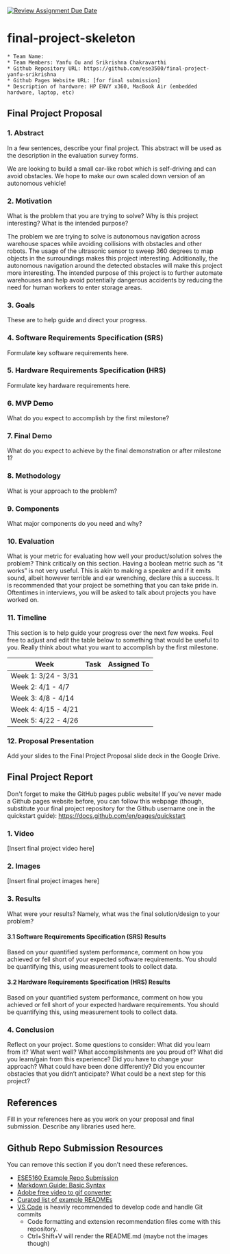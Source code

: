 [![Review Assignment Due Date](https://classroom.github.com/assets/deadline-readme-button-24ddc0f5d75046c5622901739e7c5dd533143b0c8e959d652212380cedb1ea36.svg)](https://classroom.github.com/a/2TmiRqwI)
# final-project-skeleton

    * Team Name: 
    * Team Members: Yanfu Ou and Srikrishna Chakravarthi
    * Github Repository URL: https://github.com/ese3500/final-project-yanfu-srikrishna
    * Github Pages Website URL: [for final submission]
    * Description of hardware: HP ENVY x360, MacBook Air (embedded hardware, laptop, etc) 

## Final Project Proposal

### 1. Abstract

In a few sentences, describe your final project. This abstract will be used as the description in the evaluation survey forms.

We are looking to build a small car-like robot which is self-driving and can avoid obstacles. We hope to make our own scaled down version of an autonomous vehicle!

### 2. Motivation

What is the problem that you are trying to solve? Why is this project interesting? What is the intended purpose?

The problem we are trying to solve is autonomous navigation across warehouse spaces while avoiding collisions with obstacles and other robots. The usage of the ultrasonic sensor to sweep 360 degrees to map objects in the surroundings makes this project interesting. Additionally, the autonomous navigation around the detected obstacles will make this project more interesting. The intended purpose of this project is to further automate warehouses and help avoid potentially dangerous accidents by reducing the need for human workers to enter storage areas.

### 3. Goals

These are to help guide and direct your progress.

### 4. Software Requirements Specification (SRS)

Formulate key software requirements here.

### 5. Hardware Requirements Specification (HRS)

Formulate key hardware requirements here.

### 6. MVP Demo

What do you expect to accomplish by the first milestone?

### 7. Final Demo

What do you expect to achieve by the final demonstration or after milestone 1?

### 8. Methodology

What is your approach to the problem?

### 9. Components

What major components do you need and why?

### 10. Evaluation

What is your metric for evaluating how well your product/solution solves the problem? Think critically on this section. Having a boolean metric such as “it works” is not very useful. This is akin to making a speaker and if it emits sound, albeit however terrible and ear wrenching, declare this a success.
It is recommended that your project be something that you can take pride in. Oftentimes in interviews, you will be asked to talk about projects you have worked on.

### 11. Timeline

This section is to help guide your progress over the next few weeks. Feel free to adjust and edit the table below to something that would be useful to you. Really think about what you want to accomplish by the first milestone.

| **Week**            | **Task** | **Assigned To**    |
|----------           |--------- |------------------- |
| Week 1: 3/24 - 3/31 |          |                    |
| Week 2: 4/1 - 4/7   |          |                    |
| Week 3: 4/8 - 4/14  |          |                    |
| Week 4: 4/15 - 4/21 |          |                    |
| Week 5: 4/22 - 4/26 |          |                    |

### 12. Proposal Presentation

Add your slides to the Final Project Proposal slide deck in the Google Drive.

## Final Project Report

Don't forget to make the GitHub pages public website!
If you’ve never made a Github pages website before, you can follow this webpage (though, substitute your final project repository for the Github username one in the quickstart guide):  <https://docs.github.com/en/pages/quickstart>

### 1. Video

[Insert final project video here]

### 2. Images

[Insert final project images here]

### 3. Results

What were your results? Namely, what was the final solution/design to your problem?

#### 3.1 Software Requirements Specification (SRS) Results

Based on your quantified system performance, comment on how you achieved or fell short of your expected software requirements. You should be quantifying this, using measurement tools to collect data.

#### 3.2 Hardware Requirements Specification (HRS) Results

Based on your quantified system performance, comment on how you achieved or fell short of your expected hardware requirements. You should be quantifying this, using measurement tools to collect data.

### 4. Conclusion

Reflect on your project. Some questions to consider: What did you learn from it? What went well? What accomplishments are you proud of? What did you learn/gain from this experience? Did you have to change your approach? What could have been done differently? Did you encounter obstacles that you didn’t anticipate? What could be a next step for this project?

## References

Fill in your references here as you work on your proposal and final submission. Describe any libraries used here.

## Github Repo Submission Resources

You can remove this section if you don't need these references.

* [ESE5160 Example Repo Submission](https://github.com/ese5160/example-repository-submission)
* [Markdown Guide: Basic Syntax](https://www.markdownguide.org/basic-syntax/)
* [Adobe free video to gif converter](https://www.adobe.com/express/feature/video/convert/video-to-gif)
* [Curated list of example READMEs](https://github.com/matiassingers/awesome-readme)
* [VS Code](https://code.visualstudio.com/) is heavily recommended to develop code and handle Git commits
  * Code formatting and extension recommendation files come with this repository.
  * Ctrl+Shift+V will render the README.md (maybe not the images though)
